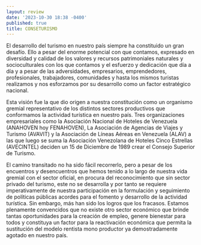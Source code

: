 ```yaml
---
layout: review
date: '2023-10-30 18:38 -0400'
published: true
title: CONSETURISMO
---
```

El desarrollo del turismo en nuestro país siempre ha constituido un gran desafío. Ello a pesar del enorme potencial con que contamos, expresado en diversidad y calidad de los valores y recursos patrimoniales naturales y socioculturales con los que contamos y el esfuerzo y dedicación que día a día y a pesar de las adversidades, empresarios, emprendedores, profesionales, trabajadores, comunidades y hasta los mismos turistas realizamos y nos esforzamos por su desarrollo como un factor estratégico nacional.

Esta visión fue la que dio origen a nuestra constitución como un organismo gremial representativo de los distintos sectores productivos que conformamos la actividad turística en nuestro país. Tres organizaciones empresariales como la Asociación Nacional de Hoteles de Venezuela (ANAHOVEN hoy FENAHOVEN), La Asociación de Agencias de Viajes y Turismo (AVAVIT) y la Asociación de Líneas Aéreas en Venezuela (ALAV) a las que luego se suma la Asociación Venezolana de Hoteles Cinco Estrellas (AVECINTEL) deciden un 15 de Diciembre de 1989 crear el Consejo Superior de Turismo.

El camino transitado no ha sido fácil recorrerlo, pero a pesar de los encuentros y desencuentros que hemos tenido a lo largo de nuestra vida gremial con el sector oficial, en procura del reconocimiento que sin sector privado del turismo, este no se desarrolla y por tanto se requiere imperativamente de nuestra participación en la formulación y seguimiento de políticas públicas acordes para el fomento y desarrollo de la actividad turística. Sin embargo, más han sido los logros que los fracasos. Estamos plenamente convencidos que no existe otro sector económico que brinde tantas oportunidades para la creación de empleo, genere bienestar para todos y constituya un factor para la reactivación económica que permita la sustitución del modelo rentista mono productor ya demostradamente agotado en nuestro país.